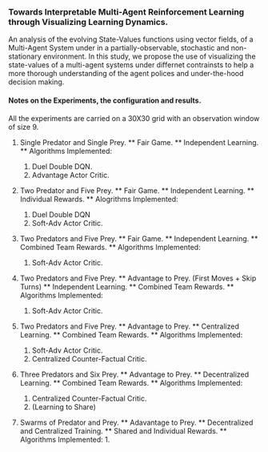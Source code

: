 ### Towards Interpretable Multi-Agent Reinforcement Learning through Visualizing Learning Dynamics.

An analysis of the evolving State-Values functions using vector fields, of a Multi-Agent System under in a partially-observable, stochastic and non-stationary environment.
In this study, we propose the use of visualizing the state-values of a multi-agent systems under differnet contrainsts to help a more thorough understanding of the agent polices and under-the-hood decision making.


#### Notes on the Experiments, the configuration and results.

All the experiments are carried on a 30X30 grid with an observation window of size 9.

1. Single Predator and Single Prey.
** Fair Game.
** Independent Learning.
** Algorithms Implemented:
   1. Duel Double DQN.
   2. Advantage Actor Critic.

2. Two Predator and Five Prey. 
** Fair Game.
** Independent Learning. 
** Individual Rewards.
** Alogrithms Implemented:
   1. Duel Double DQN
   2. Soft-Adv Actor Critic.

3. Two Predators and Five Prey. 
** Fair Game.
** Independent Learning.
** Combined Team Rewards.
** Algorithms Implemented:
   1. Soft-Adv Actor Critic.
    

4. Two Predators and Five Prey.
** Advantage to Prey. (First Moves + Skip Turns)
** Independent Learning. 
** Combined Team Rewards.
** Algorithms Implemented:
   1. Soft-Adv Actor Critic.

4. Two Predators and Five Prey.
** Advantage to Prey.
** Centralized Learning.
** Combined Team Rewards.
** Algorithms Implemented:
   1. Soft-Adv Actor Critic.
   2. Centralized Counter-Factual Critic.

5. Three Predators and Six Prey.
** Advantage to Prey.
** Decentralized Learning.
** Combined Team Rewards.
** Algorithms Implemented:
   1. Centralized Counter-Factual Critic.
   2. (Learning to Share)

6. Swarms of Predator and Prey. 
** Adavantage to Prey. 
** Decentralized and Centralized Training.
** Shared and Individual Rewards.
** Algorithms Implemented:
   1. 
